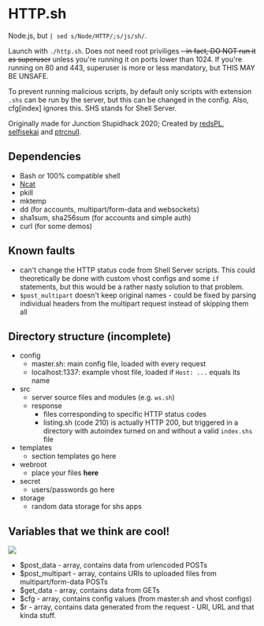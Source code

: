 # HTTP.sh
Node.js, but `| sed s/Node/HTTP/;s/js/sh/`.

Launch with `./http.sh`. Does not need root priviliges ~~- in fact, DO NOT run it as superuser~~ unless you're running it on ports lower than 1024. If you're running on 80 and 443, superuser is more or less mandatory, but THIS MAY BE UNSAFE.

To prevent running malicious scripts, by default only scripts with extension `.shs` can be run by the server, but this can be changed in the config. Also, cfg[index] ignores this. SHS stands for Shell Server.

Originally made for Junction Stupidhack 2020; Created by [redsPL](https://sakamoto.pl/), [selfisekai](https://selfisekai.rocks/) and [ptrcnull](https://ptrcnull.me/).

## Dependencies

- Bash or 100% compatible shell
- [Ncat](https://nmap.org/ncat)
- pkill
- mktemp
- dd (for accounts, multipart/form-data and websockets)
- sha1sum, sha256sum (for accounts and simple auth)
- curl (for some demos)

## Known faults

- can't change the HTTP status code from Shell Server scripts. This could theoretically be done with custom vhost configs and some `if` statements, but this would be a rather nasty solution to that problem.
- `$post_multipart` doesn't keep original names - could be fixed by parsing individual headers from the multipart request instead of skipping them all

## Directory structure (incomplete)
- config
	- master.sh: main config file, loaded with every request
	- localhost:1337: example vhost file, loaded if `Host: ...` equals its name
- src
	- server source files and modules (e.g. `ws.sh`)
	- response
		- files corresponding to specific HTTP status codes
		- listing.sh (code 210) is actually HTTP 200, but triggered in a directory with autoindex turned on and without a valid `index.shs` file
- templates
	- section templates go here
- webroot
	- place your files **here**
- secret
	- users/passwords go here
- storage
	- random data storage for shs apps

## Variables that we think are cool!

![](https://f.sakamoto.pl/d6584c01-1c48-42b9-935b-d9a89af4e071file_101.jpg)

- $post_data - array, contains data from urlencoded POSTs
- $post_multipart - array, contains URIs to uploaded files from multipart/form-data POSTs
- $get_data - array, contains data from GETs
- $cfg - array, contains config values (from master.sh and vhost configs)
- $r - array, contains data generated from the request - URI, URL and that kinda stuff.
